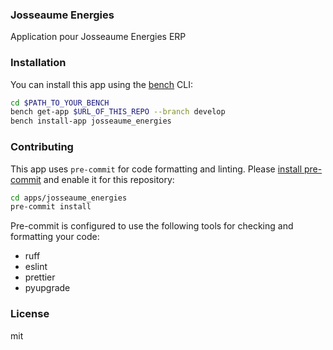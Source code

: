 ### Josseaume Energies

Application pour Josseaume Energies ERP

### Installation

You can install this app using the [bench](https://github.com/frappe/bench) CLI:

```bash
cd $PATH_TO_YOUR_BENCH
bench get-app $URL_OF_THIS_REPO --branch develop
bench install-app josseaume_energies
```

### Contributing

This app uses `pre-commit` for code formatting and linting. Please [install pre-commit](https://pre-commit.com/#installation) and enable it for this repository:

```bash
cd apps/josseaume_energies
pre-commit install
```

Pre-commit is configured to use the following tools for checking and formatting your code:

- ruff
- eslint
- prettier
- pyupgrade

### License

mit
